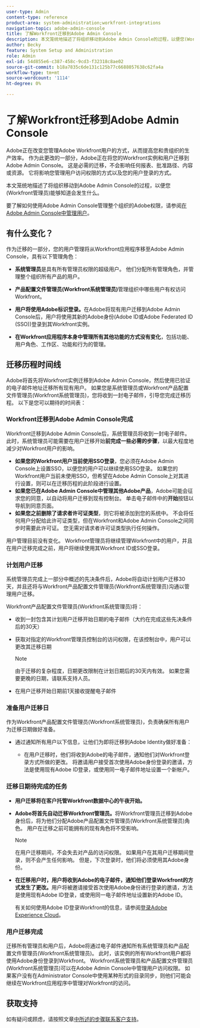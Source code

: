 ```yaml
---
user-type: Admin
content-type: reference
product-area: system-administration;workfront-integrations
navigation-topic: adobe-admin-console
title: 了解Workfront迁移到Adobe Admin Console
description: 本文笼统地描述了将组织移动到Adobe Admin Console的过程，以便您(Workfront管理员)能够知道会发生什么。
author: Becky
feature: System Setup and Administration
role: Admin
exl-id: 54d855e6-c387-458c-9cd3-f32318c8ae02
source-git-commit: b18a7835c6de131c125b77c6688057638c62fa4a
workflow-type: tm+mt
source-wordcount: '1114'
ht-degree: 0%

---
```


# 了解Workfront迁移到Adobe Admin Console

Adobe正在改变您管理Adobe Workfront用户的方式，从而提高您和贵组织的生产效率。 作为此更改的一部分，Adobe正在将您的Workfront实例和用户迁移到Adobe Admin Console。 这是必需的迁移，不会影响任何报表、批准路径、内容或资源。 它将影响您管理用户访问权限的方式以及您的用户登录的方式。

本文笼统地描述了将组织移动到Adobe Admin Console的过程，以便您(Workfront管理员)能够知道会发生什么。

要了解如何使用Adobe Admin Console管理整个组织的Adobe权限，请参阅[在Adobe Admin Console中管理用户](/help/quicksilver/administration-and-setup/add-users/create-and-manage-users/admin-console.md)。

## 有什么变化？

作为迁移的一部分，您的用户管理将从Workfront应用程序移至Adobe Admin Console，具有以下管理角色：

* **系统管理员**&#x200B;是具有所有管理员权限的超级用户。 他们分配所有管理角色，并管理整个组织所有产品的用户。

* **产品配置文件管理员(Workfront系统管理员)**&#x200B;管理组织中哪些用户有权访问Workfront。

* **用户将使用Adobe标识登录。**&#x200B;在Adobe将现有用户迁移到Adobe Admin Console后，用户将使用其新的Adobe身份(Adobe ID或Adobe Federated ID (SSO))登录到其Workfront实例。

* **在Workfront应用程序本身中管理所有其他功能的方式没有变化**，包括功能、用户角色、工作区、功能和行为的管理。

## 迁移历程时间线

Adobe将首先将Workfront实例迁移到Adobe Admin Console，然后使用已验证的电子邮件地址迁移所有现有用户。 如果您是系统管理员或Workfront产品配置文件管理员(Workfront系统管理员)，您将收到一封电子邮件，引导您完成迁移历程。 以下是您可以期待的时间表：

### Workfront迁移到Adobe Admin Console完成

Workfront迁移到Adobe Admin Console后，系统管理员将收到一封电子邮件。 此时，系统管理员可能需要在用户迁移开始&#x200B;**前完成一些必需的步骤**，以最大程度地减少对Workfront用户的影响。

* **如果您的Workfront用户当前使用SSO登录**，您必须在Adobe Admin Console上设置SSO，以便您的用户可以继续使用SSO登录。 如果您的Workfront用户当前未使用SSO，但希望在Adobe Admin Console上对其进行设置，则可以在迁移历程的此阶段进行设置。
* **如果您已在Adobe Admin Console中管理其他Adobe产品**，Adobe可能会征求您的同意，以自动将用户迁移到现有控制台。 单击电子邮件中的&#x200B;**开始**&#x200B;按钮以导航到同意页面。
* **如果您之前删除了请求者许可证类型**，则它将被添加到您的系统中。 不会将任何用户分配给此许可证类型，但在Workfront和Adobe Admin Console之间同步时需要此许可证。 您无需对请求者许可证类型执行任何操作。

用户管理目前没有变化。 Workfront管理员将继续管理Workfront中的用户，并且在用户迁移完成之前，用户将继续使用其Workfront ID或SSO登录。

### 计划用户迁移

系统管理员完成上一部分中概述的先决条件后，Adobe将自动计划用户迁移30天，并且还将与Workfront产品配置文件管理员(Workfront系统管理员)沟通以管理用户迁移。

Workfront产品配置文件管理员(Workfront系统管理员)将：

* 收到一封包含其计划用户迁移开始日期的电子邮件（大约在完成这些先决条件后的30天）
* 获取对指定的Workfront管理员控制台的访问权限，在该控制台中，用户可以更改其迁移日期

  >[!NOTE]
  >
  >由于迁移的复杂程度，日期更改限制在计划日期后的30天内有效。 如果您需要更晚的日期，请联系支持人员。

* 在用户迁移开始日期前1天接收提醒电子邮件

### 准备用户迁移日

作为Workfront产品配置文件管理员(Workfront系统管理员)，负责确保所有用户为迁移日期做好准备。

* 通过通知所有用户以下信息，让他们为即将迁移到Adobe Identity做好准备：

   * 在用户迁移时，他们将收到Adobe的电子邮件，通知他们对Workfront登录方式所做的更改。 将邀请用户接受首次使用Adobe身份登录的邀请，方法是使用现有Adobe ID登录，或使用同一电子邮件地址设置一个新帐户。

### 迁移日期待完成的任务

* **用户迁移将在客户托管Workfront数据中心的午夜开始。**

* **Adobe将首先自动迁移Workfront管理员。**&#x200B;将Workfront管理员迁移到Adobe身份后，将为他们分配Adobe产品配置文件管理员(Workfront系统管理员)角色。 用户在迁移之前可能拥有的现有角色将不受影响。

  >[!NOTE]
  >
  >在用户迁移期间，不会失去对产品的访问权限。 如果用户在其用户迁移期间登录，则不会产生任何影响。 但是，下次登录时，他们将必须使用其Adobe身份。



* **在迁移用户时，用户将收到Adobe的电子邮件，通知他们登录Workfront的方式发生了更改。**&#x200B;用户将被邀请接受首次使用Adobe身份进行登录的邀请，方法是使用现有Adobe ID登录，或使用同一电子邮件地址设置新的Adobe ID。

  有关如何使用Adobe ID登录Workfront的信息，请参阅[登录Adobe Experience Cloud](/help/quicksilver/workfront-basics/navigate-workfront/workfront-navigation/adobe-unified-experience.md#log-in-to-adobe-experience-cloud)。

### 用户迁移完成

迁移所有管理员和用户后，Adobe将通过电子邮件通知所有系统管理员和产品配置文件管理员(Workfront系统管理员)。 此时，该实例的所有Workfront用户都将使用Adobe身份登录到Workfront。 Workfront系统管理员和产品配置文件管理员(Workfront系统管理员)可以在Adobe Admin Console中管理用户访问权限。 如果客户没有在Administrator Console中使用某种形式的目录同步，则他们可能会继续在Workfront应用程序中管理对Workfront的访问。

## 获取支持

如有疑问或顾虑，请按照文章[中所述的步骤联系客户支持](/help/quicksilver/workfront-basics/tips-tricks-and-troubleshooting/contact-customer-support.md)。




